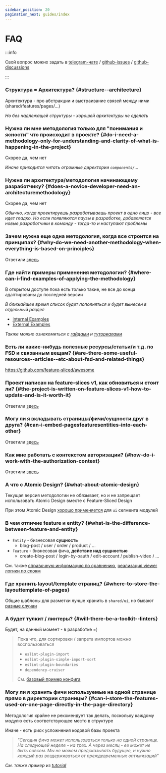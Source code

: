 ```yaml
---
sidebar_position: 20
pagination_next: guides/index
---
```


# FAQ

:::info

Свой вопрос можно задать в [telegram-чате](https://t.me/feature_sliced) / [github-issues](https://github.com/feature-sliced/documentation/issues) / [github-discussions](https://github.com/feature-sliced/documentation/discussions)

:::

### Структура = Архитектура? {#structure--architecture}

Архитектура - про абстракции и выстраивание связей между ними (shared/features/pages/...)

*Но без надлежащей структуры - хорошей архитектуры не сделать*

### Нужна ли мне методология только для "понимания и ясности" что происходит в проекте? {#do-i-need-a-methodology-only-for-understanding-and-clarity-of-what-is-happening-in-the-project}

Скорее да, чем нет

*Иначе приходится читать огромные директории `components/`...*

### Нужна ли архитектура/методология начинающему разработчику? {#does-a-novice-developer-need-an-architecturemethodology}

Скорее да, чем нет

*Обычно, когда проектируешь разрабатываешь проект в одно лицо - все идет гладко. Но если появляются паузы в разработке, добавляются новые разработчики в команду - тогда-то и наступают проблемы*

### Зачем нужна еще одна методология, когда все строится на принципах? {#why-do-we-need-another-methodology-when-everything-is-based-on-principles}

Ответили [здесь](/docs/about/motivation)

### Где найти примеры применения методологии? {#where-can-i-find-examples-of-applying-the-methodology}

В открытом доступе пока есть только такие, не все до конца адаптированы до последней версии

*В ближайшее время список будет пополняться и будет вынесен в отдельный раздел*

- [Internal Examples](https://github.com/feature-sliced/examples)
- [External Examples](/showcase)

*Также можно ознакомиться с [гайдами](/docs/guides) и [туториалами](/docs/get-started)*

### Есть ли какие-нибудь полезные ресурсы/статьи/и т.д. по FSD и связанным вещам? {#are-there-some-useful-resources--articles--etc-about-fsd-and-related-things}

<https://github.com/feature-sliced/awesome>

### Проект написан на feature-slices v1, как обновиться и стоит ли? {#the-project-is-written-on-feature-slices-v1-how-to-update-and-is-it-worth-it}

Ответили [здесь](/docs/guides/migration/from-v1)

### Могу ли я вкладывать страницы/фичи/сущности друг в друга? {#can-i-embed-pagesfeaturesentities-into-each-other}

Ответили [здесь](/docs/reference/slices-segments#slices)

### Как мне работать с контекстом авторизации? {#how-do-i-work-with-the-authorization-context}

Ответили [здесь](/docs/guides/examples/auth)

### А что с Atomic Design? {#what-about-atomic-design}

Текущая версия методологии не обязывает, но и не запрещает использовать Atomic Design вместе с Feature-Sliced Design

При этом Atomic Design [хорошо применяется](https://t.me/feature_sliced/1653) для `ui` сегмента модулей

### В чем отличие feature и entity? {#what-is-the-difference-between-feature-and-entity}

- `Entity` - бизнесовая **сущность**
  - blog-post / user / order / product / ...
- `Feature` - бизнесовая фича, **действие над сущностью**
  - create-blog-post / login-by-oauth / edit-account / publish-video / ...

См. также [справочную информацию по сравнению](/docs/reference/layers), [реализация viewer логики по слоям](/docs/guides/examples/auth)

### Где хранить layout/template страниц? {#where-to-store-the-layouttemplate-of-pages}

Общие шаблоны для разметки лучше хранить в `shared/ui`, но бывают [разные случаи](https://github.com/feature-sliced/documentation/discussions/129)

### А будет тулкит / линтеры? {#will-there-be-a-toolkit--linters}

Будет, на данный момент - в разработке =)

> Пока что, для сортировки / запрета импортов можно воспользоваться
>
> - `eslint-plugin-import`
> - `eslint-plugin-simple-import-sort`
> - `eslint-plugin-boundaries`
> - `dependency-cruiser`
>
> См. [базовый пример конфига](https://gist.github.com/azinit/4cb940a1d4a3e05ef47e15aa18a9ecc5)

### Могу ли я хранить фичи используемые на одной странице прямо в директории страницы? {#can-i-store-the-features-used-on-one-page-directly-in-the-page-directory}

Методология крайне не рекомендует так делать, поскольку каждому модулю есть соответствующее место в структуре

Иначе - есть риск усложнения кодовой базы проекта

> *"Сегодня фича может использоваться только на одной странице. На следующей неделе - на трех. А через месяц - ее может не быть совсем. Мы не можем предсказывать будущее, и нужно каждый раз воздерживаться от преждевременных оптимизаций"*

*См. также пример из [tutorial](/docs/get-started/tutorial#usual-approach)*
